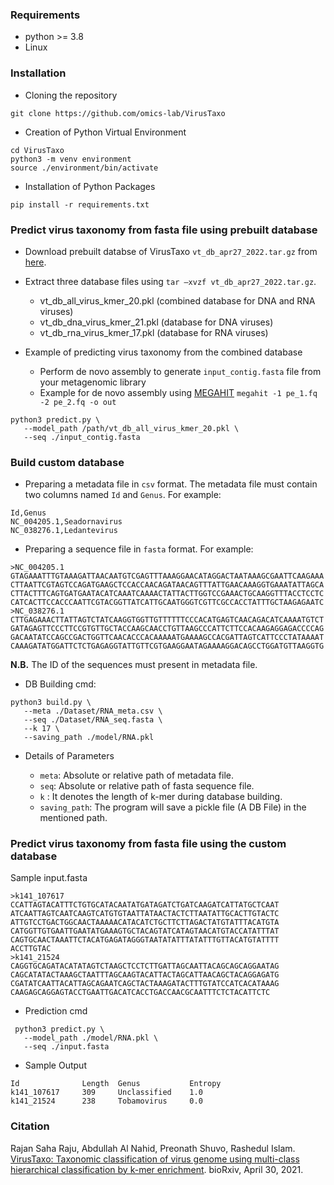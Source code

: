 ### Requirements
 - python >= 3.8
 - Linux

### Installation
 - Cloning the repository
```
git clone https://github.com/omics-lab/VirusTaxo
```
 - Creation of Python Virtual Environment
```
cd VirusTaxo
python3 -m venv environment
source ./environment/bin/activate
```
 - Installation of Python Packages
```
pip install -r requirements.txt
```

### Predict virus taxonomy from fasta file using prebuilt database

- Download prebuilt databse of VirusTaxo `vt_db_apr27_2022.tar.gz` from [here](https://drive.google.com/file/d/1j9rcFi6AMjA7tSqSizAQO7GpZw-brauZ/view?usp=sharing).
- Extract three database files using `tar –xvzf vt_db_apr27_2022.tar.gz`. 
   - vt_db_all_virus_kmer_20.pkl  (combined database for DNA and RNA viruses)  
   - vt_db_dna_virus_kmer_21.pkl  (database for DNA viruses)
   - vt_db_rna_virus_kmer_17.pkl  (database for RNA viruses)

- Example of predicting virus taxonomy from the combined database 
   - Perform de novo assembly to generate `input_contig.fasta` file from your metagenomic library
   - Example for de novo assembly using [MEGAHIT](https://academic.oup.com/bioinformatics/article/31/10/1674/177884) `megahit -1 pe_1.fq -2 pe_2.fq -o out`

```
python3 predict.py \
   --model_path /path/vt_db_all_virus_kmer_20.pkl \
   --seq ./input_contig.fasta
```

### Build custom database

- Preparing a metadata file in `csv` format. The metadata file must contain two columns named `Id`  and `Genus`. For example:
```
Id,Genus
NC_004205.1,Seadornavirus
NC_038276.1,Ledantevirus
```

- Preparing a sequence file in `fasta` format. For example:

```
>NC_004205.1
GTAGAAATTTGTAAAGATTAACAATGTCGAGTTTAAAGGAACATAGGACTAATAAAGCGAATTCAAGAAA
CTTAATTCGTAGTCCAGATGAAGCTCCACCAACAGATAACAGTTTATTGAACAAAGGTGAAATATTAGCA
CTTACTTTCAGTGATGAATACATCAAATCAAAACTATTACTTGGTCCGAAACTGCAAGGTTTACCTCCTC
CATCACTTCCACCCAATTCGTACGGTTATCATTGCAATGGGTCGTTCGCCACCTATTTGCTAAGAGAATC
>NC_038276.1
CTTGAGAAACTTATTAGTCTATCAAGGTGGTTGTTTTTTCCCACATGAGTCAACAGACATCAAAATGTCT
GATAGAGTTCCCTTCCGTGTTGCTACCAAGCAACCTGTTAAGCCCATTCTTCCACAAGAGGAGACCCCAG
GACAATATCCAGCCGACTGGTTCAACACCCACAAAAATGAAAAGCCACGATTAGTCATTCCCTATAAAAT
CAAAGATATGGATTCTCTGAGAGGTATTGTTCGTGAAGGAATAGAAAAGGACAGCCTGGATGTTAAGGTG
```

 **N.B.** The ID of the sequences must present in metadata file.


 - DB Building cmd:
```
python3 build.py \
   --meta ./Dataset/RNA_meta.csv \
   --seq ./Dataset/RNA_seq.fasta \
   --k 17 \
   --saving_path ./model/RNA.pkl
```

 - Details of Parameters 
  
   - `meta`: Absolute or relative path of metadata file.
   - `seq`: Absolute or relative path of fasta sequence file.
   - `k` : It denotes the length of k-mer during database building.
   - `saving_path`: The program will save a pickle file (A DB File) in the mentioned path.

   
### Predict virus taxonomy from fasta file using the custom database

Sample input.fasta

```
>k141_107617
CCATTAGTACATTTCTGTGCATACAATATGATAGATCTGATCAAGATCATTATGCTCAAT
ATCAATTAGTCAATCAAGTCATGTGTAATTATAACTACTCTTAATATTGCACTTGTACTC
ATTGTCCTGACTGGCAACTAAAAACATACATCTGCTTCTTAGACTATGTATTTACATGTA
CATGGTTGTGAATTGAATATGAAAGTGCTACAGTATCATAGTAACATGTACCATATTTAT
CAGTGCAACTAAATTCTACATGAGATAGGGTAATATATTTATATTTGTTACATGTATTTT
ACCTTGTAC
>k141_21524
CAGGTGCAGATACATATAGTCTAAGCTCCTCTTGATTAGCAATTACAGCAGCAGGAATAG
CAGCATATACTAAAGCTAATTTAGCAAGTACATTACTAGCATTAACAGCTACAGGAGATG
CGATATCAATTACATTAGCAGAATCAGCTACTAAAGATACTTTGTATCCATCACATAAAG
CAAGAGCAGGAGTACCTGAATTGACATCACCTGACCAACGCAATTTCTCTACATTCTC
```

- Prediction cmd
```
 python3 predict.py \
   --model_path ./model/RNA.pkl \
   --seq ./input.fasta
```

- Sample Output

```
Id              Length  Genus           Entropy
k141_107617     309     Unclassified    1.0
k141_21524      238     Tobamovirus     0.0
```

   
### Citation

Rajan Saha Raju, Abdullah Al Nahid, Preonath Shuvo,  Rashedul Islam. [VirusTaxo: Taxonomic classification of virus genome using multi-class hierarchical classification by k-mer enrichment](https://www.biorxiv.org/content/10.1101/2021.04.29.442004v1.article-metrics). bioRxiv, April 30, 2021.
